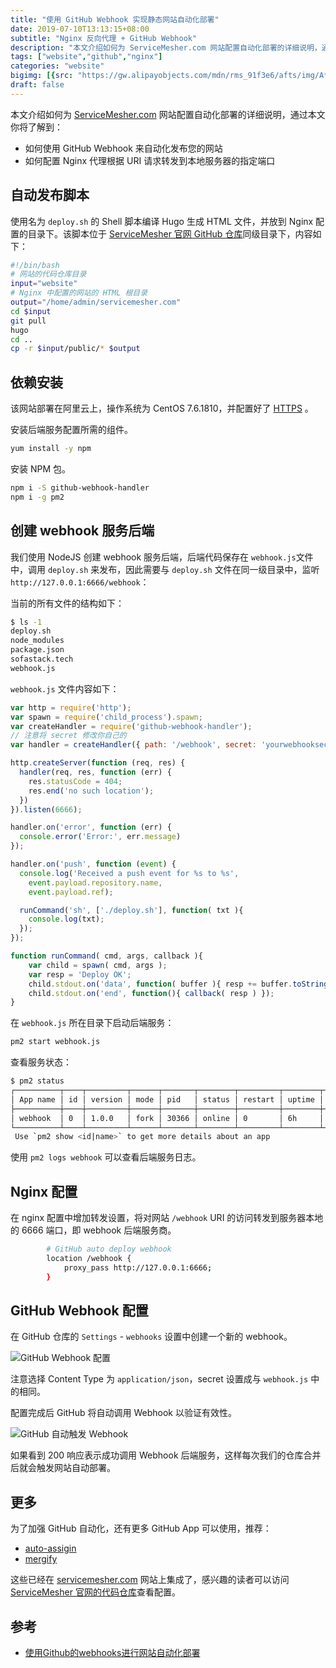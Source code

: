 ```yaml
---
title: "使用 GitHub Webhook 实现静态网站自动化部署"
date: 2019-07-10T13:13:15+08:00
subtitle: "Nginx 反向代理 + GitHub Webhook"
description: "本文介绍如何为 ServiceMesher.com 网站配置自动化部署的详细说明，通过本文你将了解到如何使用 GitHub Webhook 来自动化发布您的网站。"
tags: ["website","github","nginx"]
categories: "website"
bigimg: [{src: "https://gw.alipayobjects.com/mdn/rms_91f3e6/afts/img/A*2ASsS5PaKf0AAAAAAAAAAABkARQnAQ", desc: "Photo via Unsplash"}]
draft: false
---
```


本文介绍如何为 [ServiceMesher.com](https://www.servicemesher.com) 网站配置自动化部署的详细说明，通过本文你将了解到：

- 如何使用 GitHub Webhook 来自动化发布您的网站
- 如何配置 Nginx 代理根据 URI 请求转发到本地服务器的指定端口

## 自动发布脚本

使用名为 `deploy.sh` 的 Shell 脚本编译 Hugo 生成 HTML 文件，并放到 Nginx 配置的目录下。该脚本位于 [ServiceMesher 官网 GitHub 仓库](https://github.com/servicemesher/website)同级目录下，内容如下：

```bash
#!/bin/bash
# 网站的代码仓库目录
input="website"
# Nginx 中配置的网站的 HTML 根目录
output="/home/admin/servicemesher.com"
cd $input
git pull
hugo
cd ..
cp -r $input/public/* $output
```

## 依赖安装

该网站部署在阿里云上，操作系统为 CentOS 7.6.1810，并配置好了 [HTTPS](free-certificates-with-certbot.md)	。

安装后端服务配置所需的组件。

```bash
yum install -y npm
```

安装 NPM 包。

```bash
npm i -S github-webhook-handler
npm i -g pm2
```

## 创建 webhook 服务后端

我们使用 NodeJS 创建 webhook 服务后端，后端代码保存在 `webhook.js`文件中，调用 `deploy.sh` 来发布，因此需要与 `deploy.sh` 文件在同一级目录中，监听 `http://127.0.0.1:6666/webhook`：

当前的所有文件的结构如下：

```bash
$ ls -1
deploy.sh
node_modules
package.json
sofastack.tech
webhook.js
```

`webhook.js` 文件内容如下：

```javascript
var http = require('http');
var spawn = require('child_process').spawn;
var createHandler = require('github-webhook-handler');
// 注意将 secret 修改你自己的
var handler = createHandler({ path: '/webhook', secret: 'yourwebhooksecret' });

http.createServer(function (req, res) {
  handler(req, res, function (err) {
    res.statusCode = 404;
    res.end('no such location');
  })
}).listen(6666);

handler.on('error', function (err) {
  console.error('Error:', err.message)
});

handler.on('push', function (event) {
  console.log('Received a push event for %s to %s',
    event.payload.repository.name,
    event.payload.ref);

  runCommand('sh', ['./deploy.sh'], function( txt ){
    console.log(txt);
  });
});

function runCommand( cmd, args, callback ){
    var child = spawn( cmd, args );
    var resp = 'Deploy OK';
    child.stdout.on('data', function( buffer ){ resp += buffer.toString(); });
    child.stdout.on('end', function(){ callback( resp ) });
}
```

在 `webhook.js` 所在目录下启动后端服务：

```bash
pm2 start webhook.js
```

查看服务状态：

```bash
$ pm2 status
┌──────────┬────┬─────────┬──────┬───────┬────────┬─────────┬────────┬─────┬───────────┬──────┬──────────┐
│ App name │ id │ version │ mode │ pid   │ status │ restart │ uptime │ cpu │ mem       │ user │ watching │
├──────────┼────┼─────────┼──────┼───────┼────────┼─────────┼────────┼─────┼───────────┼──────┼──────────┤
│ webhook  │ 0  │ 1.0.0   │ fork │ 30366 │ online │ 0       │ 6h     │ 0%  │ 30.8 MB   │ root │ disabled │
└──────────┴────┴─────────┴──────┴───────┴────────┴─────────┴────────┴─────┴───────────┴──────┴──────────┘
 Use `pm2 show <id|name>` to get more details about an app
```

使用 `pm2 logs webhook` 可以查看后端服务日志。

## Nginx 配置

在 nginx 配置中增加转发设置，将对网站 `/webhook` URI 的访问转发到服务器本地的 6666 端口，即 webhook 后端服务商。

```bash
        # GitHub auto deploy webhook
        location /webhook {
            proxy_pass http://127.0.0.1:6666;
        }
```

## GitHub Webhook 配置

在 GitHub 仓库的 `Settings` - `webhooks` 设置中创建一个新的 webhook。

![GitHub Webhook 配置](https://ww4.sinaimg.cn/large/006tNc79ly1g4uxl5ioq4j312q0u0ac3.jpg)

注意选择 Content Type 为 `application/json`，secret 设置成与 `webhook.js` 中的相同。

配置完成后 GitHub 将自动调用 Webhook 以验证有效性。

![GitHub 自动触发 Webhook](https://ww1.sinaimg.cn/large/006tNc79ly1g4uxnir7ckj316a0ke3zd.jpg)

如果看到 200 响应表示成功调用 Webhook 后端服务，这样每次我们的仓库合并后就会触发网站自动部署。

## 更多

为了加强 GitHub 自动化，还有更多 GitHub App 可以使用，推荐：

- [auto-assigin](https://github.com/apps/auto-assign)
- [mergify](https://github.com/apps/mergify)

这些已经在 [servicemesher.com](https://www.servicemesher.com) 网站上集成了，感兴趣的读者可以访问 [ServiceMesher 官网的代码仓库](https://github.com/servicemesher/website)查看配置。

## 参考

- [使用Github的webhooks进行网站自动化部署](https://aotu.io/notes/2016/01/07/auto-deploy-website-by-webhooks-of-github/index.html)